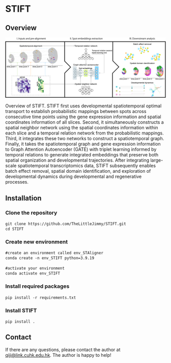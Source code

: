 # STIFT

## Overview

 ![1735978713551.png](./1735978713551.png)

Overview of STIFT. STIFT first uses developmental spatiotemporal optimal transport to establish probabilistic mappings between spots across consecutive time points using the gene expression information and spatial coordinates information of all slices. Second, it simultaneously constructs a spatial neighbor network using the spatial coordinates information within each slice and a temporal relation network from the probabilistic mappings. Third, it integrates these two networks to construct a spatiotemporal graph. Finally, it takes the spatiotemporal graph and gene expression information to Graph Attention Autoencoder (GATE) with triplet learning informed by temporal relations to generate integrated embeddings that preserve both spatial organization and developmental trajectories. After integrating large-scale spatiotemporal transcriptomics data, STIFT subsequently enables batch effect removal, spatial domain identification, and exploration of developmental dynamics during developmental and regenerative processes.

## Installation

### Clone the repository

```
git clone https://github.com/TheLittleJimmy/STIFT.git
cd STIFT
```

### Create new environment

```
#create an environment called env_STAligner
conda create -n env_STIFT python=3.9.19

#activate your environment
conda activate env_STIFT
```

### Install required packages

```
pip install -r requirements.txt
```

### Install STIFT

```
pip install .
```

## Contact

If there are any questions, please contact the author at qiji@link.cuhk.edu.hk. The author is happy to help!
